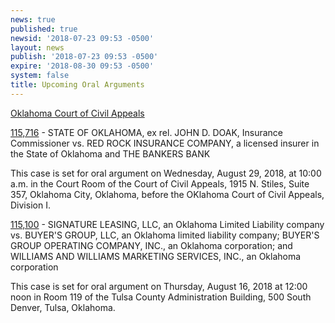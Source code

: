 ```yaml
---
news: true
published: true
newsid: '2018-07-23 09:53 -0500'
layout: news
publish: '2018-07-23 09:53 -0500'
expire: '2018-08-30 09:53 -0500'
system: false
title: Upcoming Oral Arguments
---
```

<u>Oklahoma Court of Civil Appeals</u>

[115,716](http://www.oscn.net/dockets/GetCaseInformation.aspx?db=appellate&number=115716) - STATE OF OKLAHOMA, ex rel. JOHN D. DOAK, Insurance Commissioner vs. RED ROCK INSURANCE COMPANY, a licensed insurer in the State of Oklahoma and THE BANKERS BANK

This case is set for oral argument on Wednesday, August 29, 2018, at 10:00 a.m. in the Court Room of the Court of Civil Appeals, 1915 N. Stiles, Suite 357, Oklahoma City, Oklahoma, before the OKlahoma Court of Civil Appeals, Division I.


[115,100](http://www.oscn.net/dockets/GetCaseInformation.aspx?db=appellate&number=115100) - SIGNATURE LEASING, LLC, an Oklahoma Limited Liability company vs. BUYER'S GROUP, LLC, an Oklahoma limited liability company; BUYER'S GROUP OPERATING COMPANY, INC., an Oklahoma corporation; and WILLIAMS AND WILLIAMS MARKETING SERVICES, INC., an Oklahoma corporation

This case is set for oral argument on Thursday, August 16, 2018 at 12:00 noon in Room 119 of the Tulsa County Administration Building, 500 South Denver, Tulsa, Oklahoma.
